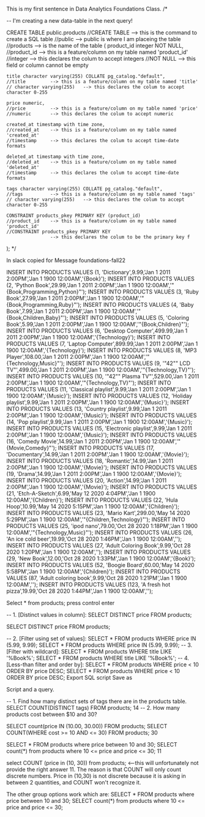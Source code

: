 This is my first sentence in Data Analytics Foundations Class.
/*

-- I'm creating a new data-table in the next query!

CREATE TABLE public.products
	//CREATE TABLE	--> this is the command to create a SQL table
	//public 		--> public is where I am placeing the table
	//products 		--> is the name of the table
(
    product_id integer NOT NULL,
    //product_id	--> this is a feature/column on my table named 'product_id'
    //integer		--> this declares the colum to accept integers
    //NOT NULL		--> this field or column cannot be empty

    title character varying(255) COLLATE pg_catalog."default",
    //title			--> this is a feature/column on my table named 'title'
    // character varying(255)	--> this declares the colum to accept character 0-255

    price numeric,
    //price			--> this is a feature/column on my table named 'price'
    //numeric		--> this declares the colum to accept numeric

    created_at timestamp with time zone,
    //created_at	--> this is a feature/column on my table named 'created_at'
    //timestamp		--> this declares the colum to accept time-date formats

    deleted_at timestamp with time zone,
    //deleted_at	--> this is a feature/column on my table named 'deleted_at'
    //timestamp		--> this declares the colum to accept time-date formats

    tags character varying(255) COLLATE pg_catalog."default",
    //tags			--> this is a feature/column on my table named 'tags'
    // character varying(255)	--> this declares the colum to accept character 0-255

    CONSTRAINT products_pkey PRIMARY KEY (product_id)
    //product_id	--> this is a feature/column on my table named 'product_id'
    //CONSTRAINT products_pkey PRIMARY KEY		
    				--> this declares the colum to be the primary key f
);
*/

In slack copied for Message foundations-fall22


INSERT INTO PRODUCTS VALUES (1, 'Dictionary',9.99,'Jan  1 2011  2:00PM','Jan  1 1900 12:00AM','{Book}');
INSERT INTO PRODUCTS VALUES (2, 'Python Book',29.99,'Jan  1 2011  2:00PM','Jan  1 1900 12:00AM','"{Book,Programming,Python}"');
INSERT INTO PRODUCTS VALUES (3, 'Ruby Book',27.99,'Jan  1 2011  2:00PM','Jan  1 1900 12:00AM','"{Book,Programming,Ruby}"');
INSERT INTO PRODUCTS VALUES (4, 'Baby Book',7.99,'Jan  1 2011  2:00PM','Jan  1 1900 12:00AM','"{Book,Children,Baby}"');
INSERT INTO PRODUCTS VALUES (5, 'Coloring Book',5.99,'Jan  1 2011  2:00PM','Jan  1 1900 12:00AM','"{Book,Children}"');
INSERT INTO PRODUCTS VALUES (6, 'Desktop Computer',499.99,'Jan  1 2011  2:00PM','Jan  1 1900 12:00AM','{Technology}');
INSERT INTO PRODUCTS VALUES (7, 'Laptop Computer',899.99,'Jan  1 2011  2:00PM','Jan  1 1900 12:00AM','{Technology}');
INSERT INTO PRODUCTS VALUES (8, 'MP3 Player',108.00,'Jan  1 2011  2:00PM','Jan  1 1900 12:00AM','"{Technology,Music}"');
INSERT INTO PRODUCTS VALUES (9, '"42"" LCD TV"',499.00,'Jan  1 2011  2:00PM','Jan  1 1900 12:00AM','"{Technology,TV}"');
INSERT INTO PRODUCTS VALUES (10, '"42"" Plasma TV"',529.00,'Jan  1 2011  2:00PM','Jan  1 1900 12:00AM','"{Technology,TV}"');
INSERT INTO PRODUCTS VALUES (11, 'Classical playlist',9.99,'Jan  1 2011  2:00PM','Jan  1 1900 12:00AM','{Music}');
INSERT INTO PRODUCTS VALUES (12, 'Holiday playlist',9.99,'Jan  1 2011  2:00PM','Jan  1 1900 12:00AM','{Music}');
INSERT INTO PRODUCTS VALUES (13, 'Country playlist',9.99,'Jan  1 2011  2:00PM','Jan  1 1900 12:00AM','{Music}');
INSERT INTO PRODUCTS VALUES (14, 'Pop playlist',9.99,'Jan  1 2011  2:00PM','Jan  1 1900 12:00AM','{Music}');
INSERT INTO PRODUCTS VALUES (15, 'Electronic playlist',9.99,'Jan  1 2011  2:00PM','Jan  1 1900 12:00AM','{Music}');
INSERT INTO PRODUCTS VALUES (16, 'Comedy Movie',14.99,'Jan  1 2011  2:00PM','Jan  1 1900 12:00AM','"{Movie,Comedy}"');
INSERT INTO PRODUCTS VALUES (17, 'Documentary',14.99,'Jan  1 2011  2:00PM','Jan  1 1900 12:00AM','{Movie}');
INSERT INTO PRODUCTS VALUES (18, 'Romantic',14.99,'Jan  1 2011  2:00PM','Jan  1 1900 12:00AM','{Movie}');
INSERT INTO PRODUCTS VALUES (19, 'Drama',14.99,'Jan  1 2011  2:00PM','Jan  1 1900 12:00AM','{Movie}');
INSERT INTO PRODUCTS VALUES (20, 'Action',14.99,'Jan  1 2011  2:00PM','Jan  1 1900 12:00AM','{Movie}');
INSERT INTO PRODUCTS VALUES (21, 'Etch-A-Sketch',6.99,'May 12 2020  4:04PM','Jan  1 1900 12:00AM','{Children}');
INSERT INTO PRODUCTS VALUES (22, 'Hula Hoop',10.99,'May 14 2020  5:15PM','Jan  1 1900 12:00AM','{Children}');
INSERT INTO PRODUCTS VALUES (23, 'Mario Kart',299.00,'May 14 2020  5:29PM','Jan  1 1900 12:00AM','"{Children,Technology}"');
INSERT INTO PRODUCTS VALUES (25, 'ipod nano',79.00,'Oct 28 2020  1:18PM','Jan  1 1900 12:00AM','"{Technology,Music}"');
INSERT INTO PRODUCTS VALUES (26, 'An ice cold beer',19.99,'Oct 28 2020  1:46PM','Jan  1 1900 12:00AM','');
INSERT INTO PRODUCTS VALUES (27, 'Adult Coloring Book',9.99,'Oct 28 2020  1:20PM','Jan  1 1900 12:00AM','');
INSERT INTO PRODUCTS VALUES (29, 'New Book',12.00,'Oct 28 2020  1:33PM','Jan  1 1900 12:00AM','{Book}');
INSERT INTO PRODUCTS VALUES (52, 'Boogie Board',60.00,'May 14 2020  5:58PM','Jan  1 1900 12:00AM','{Children}');
INSERT INTO PRODUCTS VALUES (87, 'Adult coloring book',9.99,'Oct 28 2020  1:21PM','Jan  1 1900 12:00AM','');
INSERT INTO PRODUCTS VALUES (123, 'A fresh hot pizza',19.99,'Oct 28 2020  1:44PM','Jan  1 1900 12:00AM','');

Select * from products;
press control enter



-- 1. [Distinct values in column]: SELECT DISTINCT price FROM products;

SELECT DISTINCT price FROM products;

-- 2. [Filter using set of values]: SELECT * FROM products WHERE price IN (5.99, 9.99);
SELECT * FROM products WHERE price IN (5.99, 9.99);
-- 3. [Filter with wildcard]: SELECT * FROM products WHERE title LIKE '%Book%';
SELECT * FROM products WHERE title LIKE '%Book%';
-- 4. [Less-than filter and order by]: SELECT * FROM products WHERE price < 10 ORDER BY price DESC;
SELECT * FROM products WHERE price < 10 ORDER BY price DESC;
Export SQL script
Save as

Script and a query.

-- 1. Find how many distinct sets of tags there are in the products table.
SELECT COUNT(DISTINCT tags) FROM products;
14
-- 2. How many products cost between $10 and 30?

SELECT count(price IN (10.00, 30.00)) FROM products;
SELECT COUNT(WHERE cost >= 10 AND <= 30) FROM products;
30

SELECT * FROM products where price between 10 and 30;
SELECT count(*) from products where 10 <= price and price <= 30;
11

 select COUNT (price in (10, 30)) from products; <--this will unfortunately not provide the right answer 11.
The reason is that  COUNT will only count discrete numbers.
Price in (10,30) is not discrete because it is asking in between 2 quantities, and COUNT won't recognize it.


The other group options work which are:
SELECT * FROM products where price between 10 and 30;
SELECT count(*) from products where 10 <= price and price <= 30;

